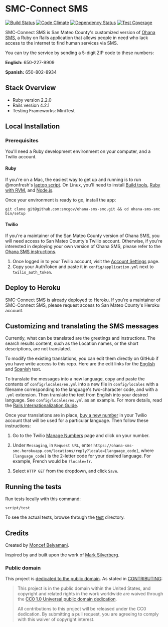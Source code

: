 # SMC-Connect SMS

[![Build Status](https://travis-ci.org/smcgov/ohana-sms-smc.png?branch=master)](https://travis-ci.org/smcgov/ohana-sms-smc) [![Code Climate](https://codeclimate.com/github/smcgov/ohana-sms-smc/badges/gpa.svg)](https://codeclimate.com/github/smcgov/ohana-sms-smc) [![Dependency Status](https://gemnasium.com/smcgov/ohana-sms-smc.svg)](https://gemnasium.com/smcgov/ohana-sms-smc) [![Test Coverage](https://codeclimate.com/github/smcgov/ohana-sms-smc/badges/coverage.svg)](https://codeclimate.com/github/smcgov/ohana-sms-smc)

SMC-Connect SMS is San Mateo County's customized version of
[Ohana SMS][ohana-sms], a Ruby on Rails application that allows people in need
who lack access to the internet to find human services via SMS.

[ohana-sms]: https://github.com/monfresh/ohana-sms

You can try the service by sending a 5-digit ZIP code to these numbers:

**English:** 650-227-9909

**Spanish:** 650-802-8934

## Stack Overview

* Ruby version 2.2.0
* Rails version 4.2.1
* Testing Frameworks: MiniTest

## Local Installation

### Prerequisites
You'll need a Ruby development environment on your computer, and a Twilio account.

#### Ruby
If you're on a Mac, the easiest way to get up and running is to run @monfresh's
[laptop script](https://github.com/monfresh/laptop). On Linux, you'll need to
install [Build tools][build-tools], [Ruby with RVM][ruby], and [Node.js][node].

Once your environment is ready to go, install the app:

```
git clone git@github.com:smcgov/ohana-sms-smc.git && cd ohana-sms-smc
bin/setup
```

[build-tools]: https://github.com/codeforamerica/howto/blob/master/Build-Tools.md
[ruby]: https://github.com/codeforamerica/howto/blob/master/Ruby.md
[node]: https://github.com/codeforamerica/howto/blob/master/Node.js.md

#### Twilio
If you're a maintainer of the San Mateo County version of Ohana SMS, you will
need access to San Mateo County's Twilio account. Otherwise, if you're
interested in deploying your own version of Ohana SMS, please refer to the
[Ohana SMS instructions](https://github.com/monfresh/ohana-sms#twilio).

1. Once logged in to your Twilio account, visit the [Account Settings][settings]
page.
2. Copy your AuthToken and paste it in `config/application.yml`
next to `twilio_auth_token`.

[settings]: https://www.twilio.com/user/account/settings

## Deploy to Heroku

SMC-Connect SMS is already deployed to Heroku. If you're a maintainer of
SMC-Connect SMS, please request access to San Mateo County's Heroku account.

## Customizing and translating the SMS messages

Currently, what can be translated are the greetings and instructions.
The search results content, such as the Location names, or the short
descriptions, are not translated.

To modify the existing translations, you can edit them directly on GitHub if
you have write access to this repo. Here are the edit links for the [English]
and [Spanish] text.

[English]: https://github.com/smcgov/ohana-sms-smc/edit/master/config/locales/en.yml
[Spanish]: https://github.com/smcgov/ohana-sms-smc/edit/master/config/locales/es.yml

To translate the messages into a new language, copy and paste the contents of
`config/locales/en.yml` into a new file in `config/locales` with a filename
corresponding to the language's two-character code, and with a `.yml`
extension. Then translate the text from English into your desired language.
See `config/locales/es.yml` as an example. For more details, read the
[Rails Internationalization Guide](http://guides.rubyonrails.org/i18n.html).

Once your translations are in place, [buy a new number][number] in your
Twilio account that will be used for a particular language. Then follow these
instructions:

1. Go to the Twilio [Manage Numbers][manage] page and click on your number.

2. Under `Messaging`, in `Request URL`, enter
`https://ohana-sms-smc.herokuapp.com/locations/reply?locale=[language_code]`,
where `[language_code]` is the 2-letter code for your desired language.
For example, French would be `?locale=fr`.

3. Select `HTTP GET` from the dropdown, and click `Save`.

[number]: https://www.twilio.com/user/account/phone-numbers/search
[manage]: https://www.twilio.com/user/account/phone-numbers/incoming

## Running the tests

Run tests locally with this command:

    script/test

To see the actual tests, browse through the [test] directory.

[test]: https://github.com/monfresh/ohana-sms/tree/master/test

Credits
-------

Created by [Moncef Belyamani](https://twitter.com/monfresh).

Inspired by and built upon the work of
[Mark Silverberg](https://github.com/marks/ohana-sms).

### Public domain

This project is [dedicated to the public domain](LICENSE.md).
As stated in [CONTRIBUTING](CONTRIBUTING.md):

> This project is in the public domain within the United States, and copyright
> and related rights in the work worldwide are waived through the
> [CC0 1.0 Universal public domain dedication][CC0].
>
> All contributions to this project will be released under the CC0 dedication.
> By submitting a pull request, you are agreeing to comply with this waiver of
> copyright interest.

[CC0]: https://creativecommons.org/publicdomain/zero/1.0/